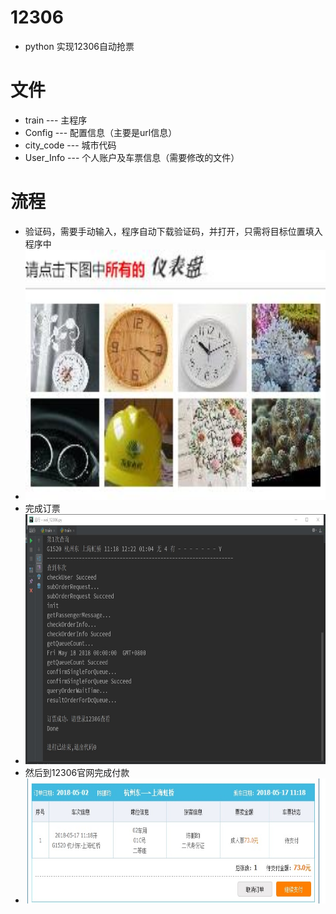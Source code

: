 # 12306
- python 实现12306自动抢票
# 文件
- train --- 主程序
- Config --- 配置信息（主要是url信息）
- city_code --- 城市代码
- User_Info --- 个人账户及车票信息（需要修改的文件）
# 流程
- 验证码，需要手动输入，程序自动下载验证码，并打开，只需将目标位置填入程序中
- <div align=center><img width="600" height="400" src="img.jpg"/></div>
- 完成订票
- <div align=center><img width="700" height="400" src="./picture/2.jpg"/></div>
- 然后到12306官网完成付款
- <div align=center><img width="700" height="200" src="./picture/订单.jpg"/></div>